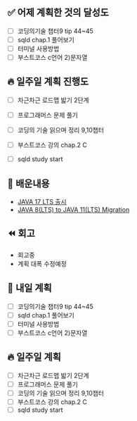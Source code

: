 ## ✅ 어제 계획한 것의 달성도
- [ ] 코딩의기술 챕터9 tip 44~45
- [ ] sqld chap.1 풀어보기
- [ ] 터미널 사용방법
- [ ] 부스트코스 c언어 2)문자열

## 🔥 일주일 계획 진행도
- [ ] 차근차근 로드맵 밟기 2단계
- [ ] 프로그래머스 문제 풀기
- [ ] 코딩의 기술 읽으며 정리 9,10챕터
- [ ] 부스트코스 강의 chap.2 C
- [ ] sqld study start


## 💬 배운내용
- [JAVA 17 LTS 출시](https://www.oracle.com/kr/news/announcement/oracle-releases-java-17-2021-09-14/)
- [JAVA 8(LTS) to JAVA 11(LTS) Migration](https://oingdaddy.tistory.com/39)

## ⏪ 회고
- 회고중
- 계획 대폭 수정예정


## 🔰 내일 계획
- [ ] 코딩의기술 챕터9 tip 44~45
- [ ] sqld chap.1 풀어보기
- [ ] 터미널 사용방법
- [ ] 부스트코스 c언어 2)문자열

## 🔥 일주일 계획
- [ ] 차근차근 로드맵 밟기 2단계
- [ ] 프로그래머스 문제 풀기
- [ ] 코딩의 기술 읽으며 정리 9,10챕터
- [ ] 부스트코스 강의 chap.2 C
- [ ] sqld study start
